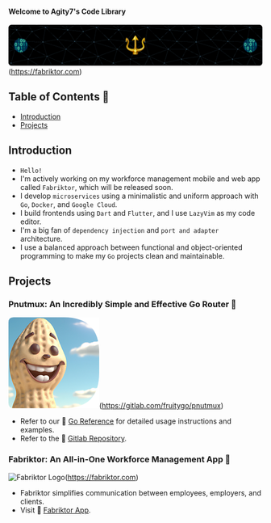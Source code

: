 #### Welcome to Agity7's Code Library

![Header](./img/header.png)(https://fabriktor.com)

## Table of Contents 📒

- [Introduction](#Introduction)
- [Projects](#projects)

## Introduction

- `Hello!`
- I'm actively working on my workforce management mobile and web app called `Fabriktor`, which will be released soon.
- I develop `microservices` using a minimalistic and uniform approach with `Go`, `Docker`, and `Google Cloud`.
- I build frontends using `Dart` and `Flutter`, and I use `LazyVim` as my code editor.
- I'm a big fan of `dependency injection` and `port and adapter` architecture.
- I use a balanced approach between functional and object-oriented programming to make my `Go` projects clean and maintainable.

## Projects

### Pnutmux: An Incredibly Simple and Effective Go Router 🥜

![Header](./img/pnutmux-2.png)(https://gitlab.com/fruitygo/pnutmux)

- Refer to our 🔗 [Go Reference](https://pkg.go.dev/gitlab.com/fruitygo/pnutmux) for detailed usage instructions and examples.
- Refer to the 🔗 [Gitlab Repository](https://gitlab.com/fruitygo/pnutmux).

### Fabriktor: An All-in-One Workforce Management App 🔨

![Fabriktor Logo](https://backend.fabriktor.com/filehub/img/gitlab/screwdriver.gif)(https://fabriktor.com)

- Fabriktor simplifies communication between employees, employers, and clients.
- Visit 🔗 [Fabriktor App](https://fabriktor.com).
